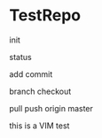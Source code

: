 # TestRepo
 init
 
 status
 
 add
 commit
 
 branch
 checkout
 
 pull 
 push origin master

 this is a VIM test

